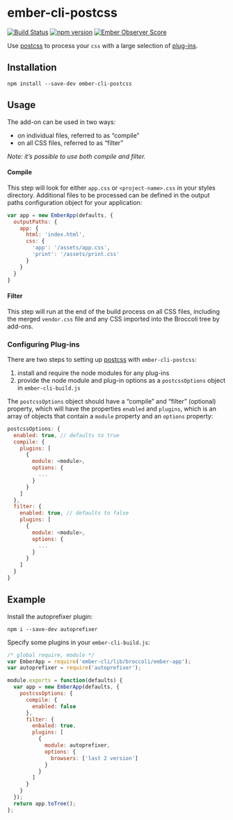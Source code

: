 # ember-cli-postcss

[![Build Status](https://travis-ci.org/jeffjewiss/ember-cli-postcss.svg?branch=master)](https://travis-ci.org/jeffjewiss/ember-cli-postcss)
[![npm version](https://badge.fury.io/js/ember-cli-postcss.svg)](http://badge.fury.io/js/ember-cli-postcss)
[![Ember Observer Score](http://emberobserver.com/badges/ember-cli-postcss.svg)](http://emberobserver.com/addons/ember-cli-postcss)

Use [postcss](http://github.com/postcss/postcss) to process your `css` with a large selection of [plug-ins](https://postcss.parts).

## Installation

```shell
npm install --save-dev ember-cli-postcss
```

## Usage

The add-on can be used in two ways:

* on individual files, referred to as “compile”
* on all CSS files, referred to as “filter”

*Note: it’s possible to use both compile and filter.*

#### Compile

This step will look for either `app.css` or `<project-name>.css` in your styles directory. Additional files to be processed can be defined in the output paths configuration object for your application:

```javascript
var app = new EmberApp(defaults, {
  outputPaths: {
    app: {
      html: 'index.html',
      css: {
        'app': '/assets/app.css',
        'print': '/assets/print.css'
      }
    }
  }
}
```

#### Filter

This step will run at the end of the build process on all CSS files, including the merged `vendor.css` file and any CSS imported into the Broccoli tree by add-ons.


### Configuring Plug-ins

There are two steps to setting up [postcss](https://github.com/postcss/postcss) with `ember-cli-postcss`:

1. install and require the node modules for any plug-ins
2. provide the node module and plug-in options as a `postcssOptions` object in `ember-cli-build.js`

The `postcssOptions` object should have a “compile” and “filter” (optional) property, which will have the properties `enabled` and `plugins`, which is an array of objects that contain a `module` property and an `options` property:

```javascript
postcssOptions: {
  enabled: true, // defaults to true
  compile: {
    plugins: [
      {
        module: <module>,
        options: {
          ...
        }
      }
    ]
  },
  filter: {
    enabled: true, // defaults to false
    plugins: [
      {
        module: <module>,
        options: {
          ...
        }
      }
    ]
  }
}
```

## Example

Install the autoprefixer plugin:

```shell
npm i --save-dev autoprefixer
```

Specify some plugins in your `ember-cli-build.js`:

```javascript
/* global require, module */
var EmberApp = require('ember-cli/lib/broccoli/ember-app');
var autoprefixer = require('autoprefixer');

module.exports = function(defaults) {
  var app = new EmberApp(defaults, {
    postcssOptions: {
      compile: {
        enabled: false
      },
      filter: {
        enbaled: true,
        plugins: [
          {
            module: autoprefixer,
            options: {
              browsers: ['last 2 version']
            }
          }
        ]
      }
    }
  });
  return app.toTree();
};
```
